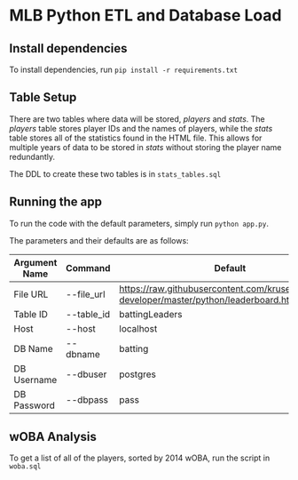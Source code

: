 # MLB Python ETL and Database Load

## Install dependencies
To install dependencies, run `pip install -r requirements.txt`

## Table Setup
There are two tables where data will be stored, *players* and *stats*.
The *players* table stores player IDs and the names of players, while the *stats* table stores all of the statistics found in the HTML file. This allows for multiple years of data to be stored in *stats* without storing the player name redundantly.

The DDL to create these two tables is in `stats_tables.sql`

## Running the app
To run the code with the default parameters, simply run `python app.py`.

The parameters and their defaults are as follows:

|Argument Name|Command|Default|
|--------|--------|-------|
|File URL|--file_url|https://raw.githubusercontent.com/kruser/interview-developer/master/python/leaderboard.html
|Table ID|--table_id|battingLeaders|
|Host|--host|localhost|
|DB Name|--dbname|batting|
|DB Username|--dbuser|postgres|
|DB Password|--dbpass|pass|

## wOBA Analysis
To get a list of all of the players, sorted by 2014 wOBA, run the script in `woba.sql`
